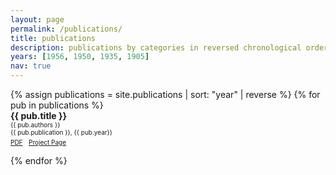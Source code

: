 ```yaml
---
layout: page
permalink: /publications/
title: publications
description: publications by categories in reversed chronological order. generated by jekyll-scholar.
years: [1956, 1950, 1935, 1905]
nav: true
---
```


<div class="publications">
<div style = 'margin-right;'>
{% assign publications = site.publications | sort: "year" | reverse %}
{% for pub in publications %}
<div class="pubitem">
  <div class="pubtitle">
    <b>{{ pub.title }}</b>
  </div>
  <div class="pubauthors">
    <font size="-2">{{ pub.authors }}</font>
  </div>
  <div class="pubinfo">
    <font size="-2">{{ pub.publication }}, {{ pub.year}}</font>
  </div>
  <div class="publinks">
    <font size="-2"><a href="/{{pub.slug}}"><i class="far fa-file-pdf"></i> PDF</a>&nbsp;&nbsp;</font>
    <font size="-2"><a href="{{pub.url}}"><i class="fas fa-link"></i> Project Page</a></font>
  </div>
</div>
</div>

{% endfor %}
